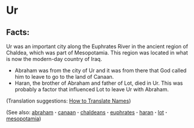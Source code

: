 # Ur #

## Facts: ##

Ur was an important city along the Euphrates River in the ancient region of Chaldea, which was part of Mesopotamia. This region was located in what is now the modern-day country of Iraq.

* Abraham was from the city of Ur and it was from there that God called him to leave to go to the land of Canaan.
* Haran, the brother of Abraham and father of Lot, died in Ur. This was probably a factor that influenced Lot to leave Ur with Abraham.

(Translation suggestions: [How to Translate Names](https://git.door43.org/Door43/en-ta-translate-vol1/src/master/content/translate_names.md))

(See also: [abraham](../other/abraham.md) **·** [canaan](../other/canaan.md) **·** [chaldeans](../other/chaldeans.md) **·** [euphrates](../other/euphrates.md) **·** [haran](../other/haran.md) **·** [lot](../other/lot.md) **·** [mesopotamia](../other/mesopotamia.md))

